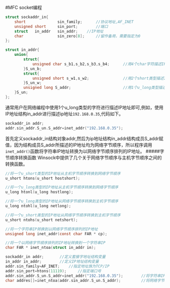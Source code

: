 #MFC socket编程
```c
struct sockaddr_in{
	short			   sin_family;		//协议地址,AF_INET
	unsigned short 	   sin_port;		//端口
	struct   in_addr   sin_addr;	//IP地址
	char			   sin_zero[8];		//留作备用，需要指定为0
};
```

```c
struct in_addr{
	union{
		struct{
			unsigned char s_b1,s_b2,s_b3,s_b4;		//用4个char字符描述IP地址
		}S_un_b;
		struct{
			unsigned short s_w1,s_w2;				//用2个short类型描述IP地址
		}S_un_w;
		unsigned long S_addr;						//用1个u_long类型描述IP地址
	}S_un;
};
```
通常用户在网络编程中使用1个u_long类型的字符进行描述IP地址即可,例如，使用 IP地址结构in_addr进行描述ip地址`192.168.0.35`,代码如下。
```c
sockaddr_in addr;
addr.sin_addr.S_un.S_addr=inet_addr("192.168.0.35");
```
首先定义sockaddr_in结构对象addr,然后为ip地址结构in_addr结构成员S_addr赋值，因为结构成员S_addr所描述的IP地址均为网络字节顺序，所以程序调用`inet_addr()`函数将字符串IP地址转换为以网络字节顺序排列的IP地址。
#####字节顺序转换函数
Winsock中提供了几个关于网络字节顺序与主机字节顺序之间的转换函数。
```c
//将一个u_short类型的IP地址从主机字节顺序转换到网络字节顺序
u_short htons(u_short hostshort);

//将一个u_long类型的IP地址从主机字节顺序转换到网络字节顺序
u_long htonl(u_long hostlong);

//将一个u_long类型的IP地址从网络字节顺序转换到主机字节顺序
u_long ntohl(u_long netlong);

//将一个u_short类型的IP地址从网络字节顺序转换到主机字节顺序
u_short ntohs(u_short netshort);

//将一个字符串IP转换到以网络字节顺序排列的IP地址
unsigned long inet_addr(const char FAR * cp);

//将一个以网络字节顺序排列的IP地址转换到一个字符串IP
char FAR * inet_ntoa(struct in_addr in);
```

```c
sockaddr_in addr;		//定义套接字地址结构变量
in_addr in_addr;		//定义IP地址结构变量
addr.sin_family=AF_INET;	//指定地址族为TCP/IP
addr.sin_port=htons(11119);		//指定端口号
addr.sin_addr.S_un.S_addr=inet_addr("192.168.0.35");		//将字符串IP转换为网络字节顺序
char addres[]=inet_ntoa(addr.sin_addr.S_un.S_addr);   		//将网络字节顺序排列的IP转换为字符串IP


